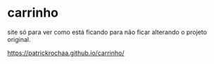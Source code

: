 # carrinho
 
site só para ver como está ficando para não ficar alterando o projeto original.

https://patrickrochaa.github.io/carrinho/
